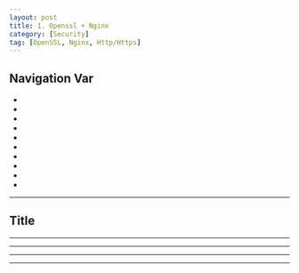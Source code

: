 ```yaml
---
layout: post
title: 1. Openssl + Nginx
category: [Security]
tag: [OpenSSL, Nginx, Http/Https]
---
```


## Navigation Var

- **[]()**
- **[]()**
- **[]()**
- **[]()**
- **[]()**
- **[]()**
- **[]()**
- **[]()**
- **[]()**
- **[]()**

---

## Title

---

---

---

---
